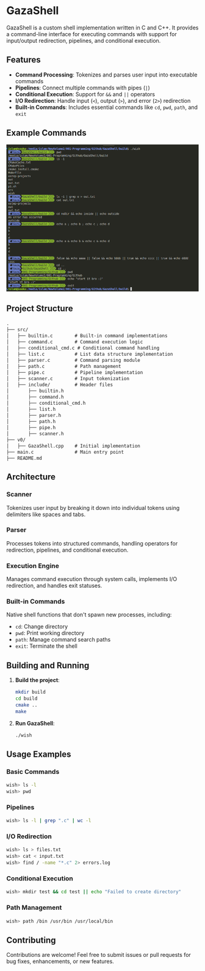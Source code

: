 # GazaShell

GazaShell is a custom shell implementation written in C and C++. It provides a command-line interface for executing commands with support for input/output redirection, pipelines, and conditional execution.

## Features

- **Command Processing**: Tokenizes and parses user input into executable commands
- **Pipelines**: Connect multiple commands with pipes (`|`)
- **Conditional Execution**: Support for `&&` and `||` operators
- **I/O Redirection**: Handle input (`<`), output (`>`), and error (`2>`) redirection
- **Built-in Commands**: Includes essential commands like `cd`, `pwd`, `path`, and `exit`

## Example Commands

![Example Usage](example.png)

## Project Structure

```
.
├── src/
│   ├── builtin.c        # Built-in command implementations
│   ├── command.c        # Command execution logic
│   ├── conditional_cmd.c # Conditional command handling
│   ├── list.c           # List data structure implementation
│   ├── parser.c         # Command parsing module
│   ├── path.c           # Path management
│   ├── pipe.c           # Pipeline implementation
│   ├── scanner.c        # Input tokenization
│   ├── include/         # Header files
│       ├── builtin.h
│       ├── command.h
│       ├── conditional_cmd.h
│       ├── list.h
│       ├── parser.h
│       ├── path.h
│       ├── pipe.h
│       ├── scanner.h
├── v0/
│   ├── GazaShell.cpp    # Initial implementation
├── main.c               # Main entry point
├── README.md
```

## Architecture

### Scanner
Tokenizes user input by breaking it down into individual tokens using delimiters like spaces and tabs.

### Parser
Processes tokens into structured commands, handling operators for redirection, pipelines, and conditional execution.

### Execution Engine
Manages command execution through system calls, implements I/O redirection, and handles exit statuses.

### Built-in Commands
Native shell functions that don't spawn new processes, including:
- `cd`: Change directory
- `pwd`: Print working directory
- `path`: Manage command search paths
- `exit`: Terminate the shell

## Building and Running

1. **Build the project**:
   ```bash
   mkdir build
   cd build
   cmake ..
   make
   ```

2. **Run GazaShell**:
   ```bash
   ./wish
   ```

## Usage Examples

### Basic Commands
```bash
wish> ls -l
wish> pwd
```

### Pipelines
```bash
wish> ls -l | grep ".c" | wc -l
```

### I/O Redirection
```bash
wish> ls > files.txt
wish> cat < input.txt
wish> find / -name "*.c" 2> errors.log
```

### Conditional Execution
```bash
wish> mkdir test && cd test || echo "Failed to create directory"
```

### Path Management
```bash
wish> path /bin /usr/bin /usr/local/bin
```

## Contributing

Contributions are welcome! Feel free to submit issues or pull requests for bug fixes, enhancements, or new features.
